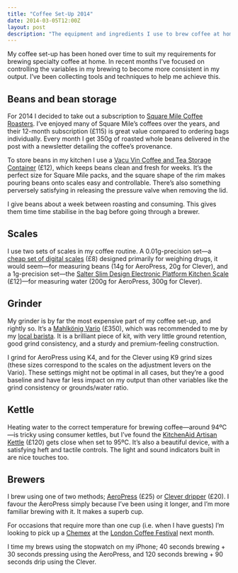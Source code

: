 ```yaml
---
title: "Coffee Set-Up 2014"
date: 2014-03-05T12:00Z
layout: post
description: "The equipment and ingredients I use to brew coffee at home"
---
```


My coffee set-up has been honed over time to suit my requirements for brewing specialty coffee at home. In recent months I’ve focused on controlling the variables in my brewing to become more consistent in my output. I’ve been collecting tools and techniques to help me achieve this.

## Beans and bean storage

For 2014 I decided to take out a subscription to [Square Mile Coffee Roasters](http://shop.squaremilecoffee.com). I’ve enjoyed many of Square Mile’s coffees over the years, and their 12-month subscription (£115) is great value compared to ordering bags individually. Every month I get 350g of roasted whole beans delivered in the post with a newsletter detailing the coffee’s provenance.

To store beans in my kitchen I use a [Vacu Vin Coffee and Tea Storage Container](http://www.amazon.co.uk/gp/product/B000XTFQZM/ref=as_li_tl?ie=UTF8&camp=1634&creative=6738&creativeASIN=B000XTFQZM&linkCode=as2&tag=danleech-21&linkId=ES64O5AMJYKEMQGM) (£12), which keeps beans clean and fresh for weeks. It’s the perfect size for Square Mile packs, and the square shape of the rim makes pouring beans onto scales easy and controllable. There’s also something perversely satisfying in releasing the pressure valve when removing the lid.

I give beans about a week between roasting and consuming. This gives them time time stabilise in the bag before going through a brewer.

## Scales

I use two sets of scales in my coffee routine. A 0.01g-precision set—a [cheap set of digital scales](http://www.amazon.co.uk/gp/product/B007ORLFHO/ref=as_li_tl?ie=UTF8&camp=1634&creative=6738&creativeASIN=B007ORLFHO&linkCode=as2&tag=danleech-21&linkId=DXOOS4EHWBL4A6YZ) (£8) designed primarily for weighing drugs, it would seem—for measuring beans (14g for AeroPress, 20g for Clever), and a 1g-precision set—the [Salter Slim Design Electronic Platform Kitchen Scale](http://www.amazon.co.uk/gp/product/B000ZNM51O/ref=as_li_tl?ie=UTF8&camp=1634&creative=6738&creativeASIN=B000ZNM51O&linkCode=as2&tag=danleech-21&linkId=XXLSCPKIDTJKRGFL) (£12)—for measuring water (200g for AeroPress, 300g for Clever).

## Grinder

My grinder is by far the most expensive part of my coffee set-up, and rightly so. It’s a [Mahlkönig Vario](http://www.amazon.co.uk/gp/product/B00LGXEDWQ/ref=as_li_tl?ie=UTF8&camp=1634&creative=6738&creativeASIN=B00LGXEDWQ&linkCode=as2&tag=danleech-21&linkId=PJE5HTR53MLREMHO) (£350), which was recommended to me by my [local barista](http://www.colonnaandsmalls.co.uk). It is a brilliant piece of kit, with very little ground retention, good grind consistency, and a sturdy and premium-feeling construction.

I grind for AeroPress using K4, and for the Clever using K9 grind sizes (these sizes correspond to the scales on the adjustment levers on the Vario). These settings might not be optimal in all cases, but they’re a good baseline and have far less impact on my output than other variables like the grind consistency or grounds/water ratio.

## Kettle

Heating water to the correct temperature for brewing coffee—around 94ºC—is tricky using consumer kettles, but I’ve found the [KitchenAid Artisan Kettle](http://www.amazon.co.uk/gp/product/B00BJL4VG8/ref=as_li_tl?ie=UTF8&camp=1634&creative=6738&creativeASIN=B00BJL4VG8&linkCode=as2&tag=daleonux-21&linkId=XHHQFVGMGX6ZTTDK) (£120) gets close when set to 95ºC. It’s also a beautiful device, with a satisfying heft and tactile controls. The light and sound indicators built in are nice touches too.

## Brewers

I brew using one of two methods; [AeroPress](http://www.amazon.co.uk/gp/product/B000GXZ2GS/ref=as_li_tl?ie=UTF8&camp=1634&creative=6738&creativeASIN=B000GXZ2GS&linkCode=as2&tag=danleech-21&linkId=2TQSPIX7C7SXYADS) (£25) or [Clever dripper](http://www.amazon.co.uk/gp/product/B00EOM5RN0/ref=as_li_tl?ie=UTF8&camp=1634&creative=6738&creativeASIN=B00EOM5RN0&linkCode=as2&tag=danleech-21&linkId=PJJXAEY6ISVM4ZUG) (£20). I favour the AeroPress simply because I’ve been using it longer, and I’m more familiar brewing with it. It makes a superb cup.

For occasions that require more than one cup (i.e. when I have guests) I’m looking to pick up a [Chemex](http://www.amazon.co.uk/gp/product/B0000YWF5E/ref=as_li_tl?ie=UTF8&camp=1634&creative=6738&creativeASIN=B0000YWF5E&linkCode=as2&tag=danleech-21&linkId=RIOLODTPLFDUZYG6) at the [London Coffee Festival](http://www.londoncoffeefestival.com) next month.

I time my brews using the stopwatch on my iPhone; 40 seconds brewing + 30 seconds pressing using the AeroPress, and 120 seconds brewing + 90 seconds drip using the Clever.